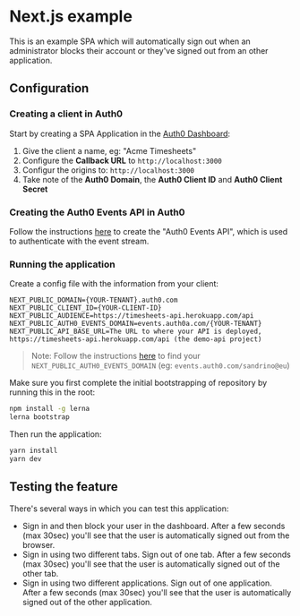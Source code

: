 # Next.js example

This is an example SPA which will automatically sign out when an administrator blocks their account or they've signed out from an other application.

## Configuration

### Creating a client in Auth0

Start by creating a SPA Application in the [Auth0 Dashboard](https://manage.auth0.com/):

1. Give the client a name, eg: "Acme Timesheets"
2. Configure the **Callback URL** to `http://localhost:3000`
3. Configur the origins to: `http://localhost:3000`
4. Take note of the **Auth0 Domain**, the **Auth0 Client ID** and **Auth0 Client Secret**

### Creating the Auth0 Events API in Auth0

Follow the instructions [here](https://github.com/sandrinodimattia/auth0-session-events#defining-an-api) to create the "Auth0 Events API", which is used to authenticate with the event stream.

### Running the application

Create a config file with the information from your client:

```dotenv
NEXT_PUBLIC_DOMAIN={YOUR-TENANT}.auth0.com
NEXT_PUBLIC_CLIENT_ID={YOUR-CLIENT-ID}
NEXT_PUBLIC_AUDIENCE=https://timesheets-api.herokuapp.com/api
NEXT_PUBLIC_AUTH0_EVENTS_DOMAIN=events.auth0a.com/{YOUR-TENANT}
NEXT_PUBLIC_API_BASE_URL=The URL to where your API is deployed, https://timesheets-api.herokuapp.com/api (the demo-api project)
```

> Note: Follow the instructions [here](https://github.com/sandrinodimattia/auth0-session-events#connecting-your-log-stream) to find your `NEXT_PUBLIC_AUTH0_EVENTS_DOMAIN` (eg: `events.auth0.com/sandrino@eu`)

Make sure you first complete the initial bootstrapping of repository by running this in the root:

```bash
npm install -g lerna
lerna bootstrap
```

Then run the application:

```bash
yarn install
yarn dev
```

## Testing the feature

There's several ways in which you can test this application:

- Sign in and then block your user in the dashboard. After a few seconds (max 30sec) you'll see that the user is automatically signed out from the browser.
- Sign in using two different tabs. Sign out of one tab. After a few seconds (max 30sec) you'll see that the user is automatically signed out of the other tab.
- Sign in using two different applications. Sign out of one application. After a few seconds (max 30sec) you'll see that the user is automatically signed out of the other application.
